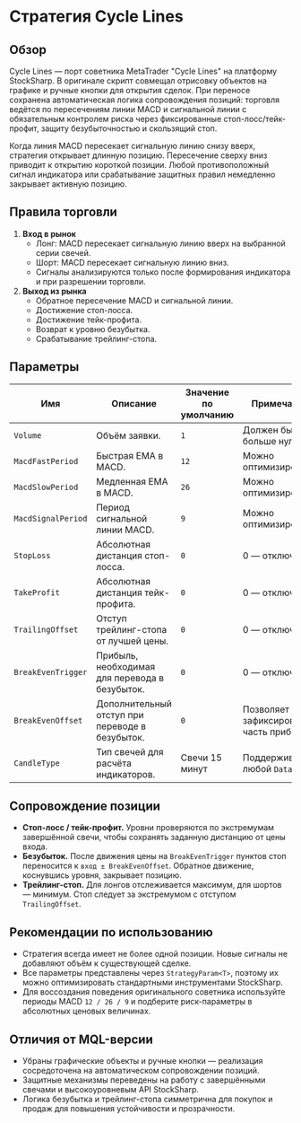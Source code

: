 # Стратегия Cycle Lines

## Обзор

Cycle Lines — порт советника MetaTrader "Cycle Lines" на платформу StockSharp. В оригинале скрипт совмещал отрисовку объектов на графике и ручные кнопки для открытия сделок. При переносе сохранена автоматическая логика сопровождения позиций: торговля ведётся по пересечениям линии MACD и сигнальной линии с обязательным контролем риска через фиксированные стоп-лосс/тейк-профит, защиту безубыточностью и скользящий стоп.

Когда линия MACD пересекает сигнальную линию снизу вверх, стратегия открывает длинную позицию. Пересечение сверху вниз приводит к открытию короткой позиции. Любой противоположный сигнал индикатора или срабатывание защитных правил немедленно закрывает активную позицию.

## Правила торговли

1. **Вход в рынок**
   - Лонг: MACD пересекает сигнальную линию вверх на выбранной серии свечей.
   - Шорт: MACD пересекает сигнальную линию вниз.
   - Сигналы анализируются только после формирования индикатора и при разрешении торговли.
2. **Выход из рынка**
   - Обратное пересечение MACD и сигнальной линии.
   - Достижение стоп-лосса.
   - Достижение тейк-профита.
   - Возврат к уровню безубытка.
   - Срабатывание трейлинг-стопа.

## Параметры

| Имя | Описание | Значение по умолчанию | Примечание |
| --- | -------- | --------------------- | ---------- |
| `Volume` | Объём заявки. | `1` | Должен быть больше нуля. |
| `MacdFastPeriod` | Быстрая EMA в MACD. | `12` | Можно оптимизировать. |
| `MacdSlowPeriod` | Медленная EMA в MACD. | `26` | Можно оптимизировать. |
| `MacdSignalPeriod` | Период сигнальной линии MACD. | `9` | Можно оптимизировать. |
| `StopLoss` | Абсолютная дистанция стоп-лосса. | `0` | 0 — отключено. |
| `TakeProfit` | Абсолютная дистанция тейк-профита. | `0` | 0 — отключено. |
| `TrailingOffset` | Отступ трейлинг-стопа от лучшей цены. | `0` | 0 — отключено. |
| `BreakEvenTrigger` | Прибыль, необходимая для перевода в безубыток. | `0` | 0 — отключено. |
| `BreakEvenOffset` | Дополнительный отступ при переводе в безубыток. | `0` | Позволяет зафиксировать часть прибыли. |
| `CandleType` | Тип свечей для расчёта индикаторов. | Свечи 15 минут | Поддерживает любой `DataType`. |

## Сопровождение позиции

- **Стоп-лосс / тейк-профит.** Уровни проверяются по экстремумам завершённой свечи, чтобы сохранять заданную дистанцию от цены входа.
- **Безубыток.** После движения цены на `BreakEvenTrigger` пунктов стоп переносится к `вход ± BreakEvenOffset`. Обратное движение, коснувшись уровня, закрывает позицию.
- **Трейлинг-стоп.** Для лонгов отслеживается максимум, для шортов — минимум. Стоп следует за экстремумом с отступом `TrailingOffset`.

## Рекомендации по использованию

- Стратегия всегда имеет не более одной позиции. Новые сигналы не добавляют объём к существующей сделке.
- Все параметры представлены через `StrategyParam<T>`, поэтому их можно оптимизировать стандартными инструментами StockSharp.
- Для воссоздания поведения оригинального советника используйте периоды MACD `12 / 26 / 9` и подберите риск-параметры в абсолютных ценовых величинах.

## Отличия от MQL-версии

- Убраны графические объекты и ручные кнопки — реализация сосредоточена на автоматическом сопровождении позиций.
- Защитные механизмы переведены на работу с завершёнными свечами и высокоуровневым API StockSharp.
- Логика безубытка и трейлинг-стопа симметрична для покупок и продаж для повышения устойчивости и прозрачности.
